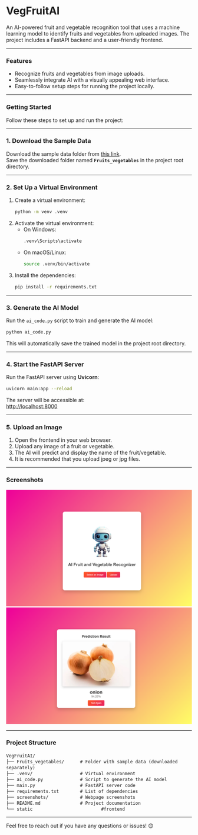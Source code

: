 # **VegFruitAI**

An AI-powered fruit and vegetable recognition tool that uses a machine learning model to identify fruits and vegetables from uploaded images. The project includes a FastAPI backend and a user-friendly frontend.

---

### **Features**

- Recognize fruits and vegetables from image uploads.
- Seamlessly integrate AI with a visually appealing web interface.
- Easy-to-follow setup steps for running the project locally.

---

### **Getting Started**

Follow these steps to set up and run the project:

---

### **1. Download the Sample Data**

Download the sample data folder from [this link](https://drive.google.com/file/d/1CGiAWso43GCsNo_faRq4jdDIlmwy7YI4/view).  
Save the downloaded folder named **`Fruits_vegetables`** in the project root directory.

---

### **2. Set Up a Virtual Environment**

1. Create a virtual environment:
   ```bash
   python -m venv .venv
   ```
2. Activate the virtual environment:
   - On Windows:
     ```bash
     .venv\Scripts\activate
     ```
   - On macOS/Linux:
     ```bash
     source .venv/bin/activate
     ```
3. Install the dependencies:
   ```bash
   pip install -r requirements.txt
   ```

---

### **3. Generate the AI Model**

Run the `ai_code.py` script to train and generate the AI model:

```bash
python ai_code.py
```

This will automatically save the trained model in the project root directory.

---

### **4. Start the FastAPI Server**

Run the FastAPI server using **Uvicorn**:

```bash
uvicorn main:app --reload
```

The server will be accessible at:  
[http://localhost:8000](http://localhost:8000)

---

### **5. Upload an Image**

1. Open the frontend in your web browser.
2. Upload any image of a fruit or vegetable.
3. The AI will predict and display the name of the fruit/vegetable.
4. It is recommended that you upload jpeg or jpg files.

---

### **Screenshots**

![Home Page](./screenshots/home.png)
![Action](./screenshots/working.png)

---

### **Project Structure**

```plaintext
VegFruitAI/
├── Fruits_vegetables/      # Folder with sample data (downloaded separately)
├── .venv/                  # Virtual environment
├── ai_code.py              # Script to generate the AI model
├── main.py                 # FastAPI server code
├── requirements.txt        # List of dependencies
├── screenshots/            # Webpage screenshots
├── README.md               # Project documentation
└── static                          #frontend
```

---

Feel free to reach out if you have any questions or issues! 😊

